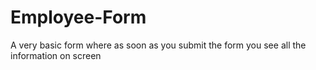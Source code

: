 # Employee-Form

A very basic form where as soon as you submit the form you see all the information on screen 
